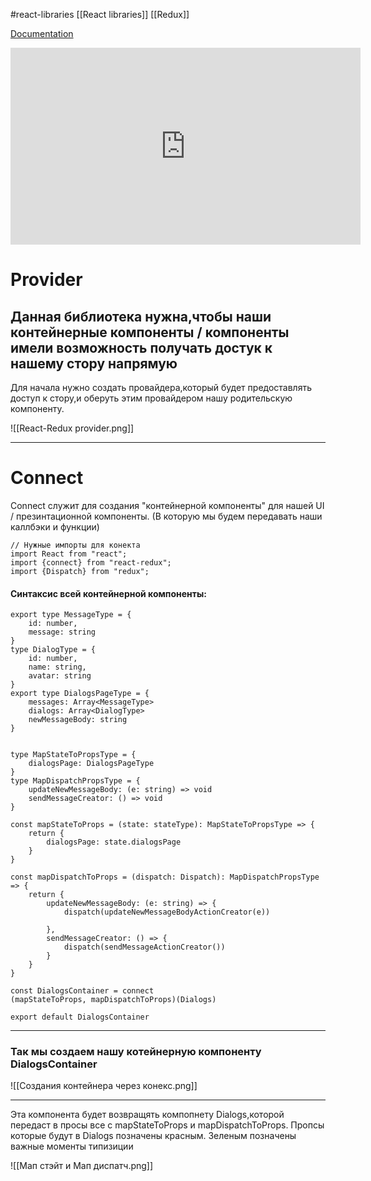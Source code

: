 #react-libraries [[React libraries]] [[Redux]]

[Documentation](https://react-redux.js.org/)

<iframe width="560" height="315" src="https://www.youtube.com/embed/rax-pihie5U" title="YouTube video player" frameborder="0" allow="accelerometer; autoplay; clipboard-write; encrypted-media; gyroscope; picture-in-picture" allowfullscreen></iframe>

# Provider
## Данная библиотека нужна,чтобы наши контейнерные компоненты / компоненты имели возможность получать достук к нашему стору напрямую

Для начала нужно создать провайдера,который будет предоставлять доступ к стору,и оберуть этим провайдером нашу родительскую компоненту.

![[React-Redux provider.png]]
____________________________
# Connect
Connect служит для создания "контейнерной компоненты" для нашей UI / презинтационной компоненты. (В которую мы будем передавать наши каллбэки и функции)

```tsx
// Нужные импорты для конекта
import React from "react";
import {connect} from "react-redux";  
import {Dispatch} from "redux";

```

#### Синтаксис всей контейнерной компоненты: 
```tsx
export type MessageType = {  
    id: number,  
    message: string  
}  
type DialogType = {  
    id: number,  
    name: string,  
    avatar: string  
}  
export type DialogsPageType = {  
    messages: Array<MessageType>  
    dialogs: Array<DialogType>  
    newMessageBody: string  
}


type MapStateToPropsType = {  
    dialogsPage: DialogsPageType  
}  
type MapDispatchPropsType = {  
    updateNewMessageBody: (e: string) => void  
    sendMessageCreator: () => void  
}  
  
const mapStateToProps = (state: stateType): MapStateToPropsType => {  
    return {  
        dialogsPage: state.dialogsPage  
    }  
}  
  
const mapDispatchToProps = (dispatch: Dispatch): MapDispatchPropsType => {  
    return {  
        updateNewMessageBody: (e: string) => {  
            dispatch(updateNewMessageBodyActionCreator(e))  
  
        },  
        sendMessageCreator: () => {  
            dispatch(sendMessageActionCreator())  
        }  
    }  
}  
  
const DialogsContainer = connect  
(mapStateToProps, mapDispatchToProps)(Dialogs)  
  
export default DialogsContainer

```

_______________________________________

### Так мы создаем нашу котейнерную компоненту DialogsContainer

![[Создания контейнера через конекс.png]]


_______________________________________


Эта компонента будет возвращять компопнету Dialogs,которой передаст в просы все с mapStateToProps и mapDispatchToProps.
Пропсы которые будут в Dialogs позначены красным.
Зеленым позначены важные моменты типизиции

![[Мап стэйт и Мап диспатч.png]]